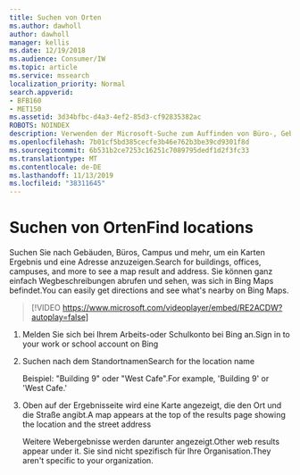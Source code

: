```yaml
---
title: Suchen von Orten
ms.author: dawholl
author: dawholl
manager: kellis
ms.date: 12/19/2018
ms.audience: Consumer/IW
ms.topic: article
ms.service: mssearch
localization_priority: Normal
search.appverid:
- BFB160
- MET150
ms.assetid: 3d34bfbc-d4a3-4ef2-85d3-cf92835382ac
ROBOTS: NOINDEX
description: Verwenden der Microsoft-Suche zum Auffinden von Büro-, Gebäude-und anderen Arbeitsbereichs Standorten, Abrufen von Wegbeschreibungen und mehr
ms.openlocfilehash: 7b01cf5bd385cecfe3b46e762b3be39cd9301f8d
ms.sourcegitcommit: 6b531b2ce7253c16251c7089795dedf1d2f3fc33
ms.translationtype: MT
ms.contentlocale: de-DE
ms.lasthandoff: 11/13/2019
ms.locfileid: "38311645"
---
```

# <a name="find-locations"></a><span data-ttu-id="d82b5-103">Suchen von Orten</span><span class="sxs-lookup"><span data-stu-id="d82b5-103">Find locations</span></span>

<span data-ttu-id="d82b5-104">Suchen Sie nach Gebäuden, Büros, Campus und mehr, um ein Karten Ergebnis und eine Adresse anzuzeigen.</span><span class="sxs-lookup"><span data-stu-id="d82b5-104">Search for buildings, offices, campuses, and more to see a map result and address.</span></span> <span data-ttu-id="d82b5-105">Sie können ganz einfach Wegbeschreibungen abrufen und sehen, was sich in Bing Maps befindet.</span><span class="sxs-lookup"><span data-stu-id="d82b5-105">You can easily get directions and see what's nearby on Bing Maps.</span></span>

> [!VIDEO https://www.microsoft.com/videoplayer/embed/RE2ACDW?autoplay=false]
  
1. <span data-ttu-id="d82b5-106">Melden Sie sich bei Ihrem Arbeits-oder Schulkonto bei Bing an.</span><span class="sxs-lookup"><span data-stu-id="d82b5-106">Sign in to your work or school account on Bing</span></span>
    
2. <span data-ttu-id="d82b5-107">Suchen nach dem Standortnamen</span><span class="sxs-lookup"><span data-stu-id="d82b5-107">Search for the location name</span></span>
    
    <span data-ttu-id="d82b5-108">Beispiel: "Building 9" oder "West Cafe".</span><span class="sxs-lookup"><span data-stu-id="d82b5-108">For example, 'Building 9' or 'West Cafe.'</span></span>
    
3. <span data-ttu-id="d82b5-109">Oben auf der Ergebnisseite wird eine Karte angezeigt, die den Ort und die Straße angibt.</span><span class="sxs-lookup"><span data-stu-id="d82b5-109">A map appears at the top of the results page showing the location and the street address</span></span>
    
    <span data-ttu-id="d82b5-110">Weitere Webergebnisse werden darunter angezeigt.</span><span class="sxs-lookup"><span data-stu-id="d82b5-110">Other web results appear under it.</span></span> <span data-ttu-id="d82b5-111">Sie sind nicht spezifisch für Ihre Organisation.</span><span class="sxs-lookup"><span data-stu-id="d82b5-111">They aren't specific to your organization.</span></span>

  

